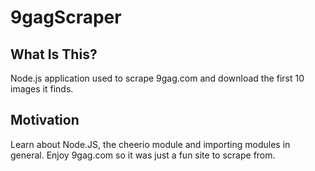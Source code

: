# 9gagScraper

## What Is This?
Node.js application used to scrape 9gag.com and download the first 10 images it finds.

## Motivation
Learn about Node.JS, the cheerio module and importing modules in general. Enjoy 9gag.com so it was just a fun site to scrape from.